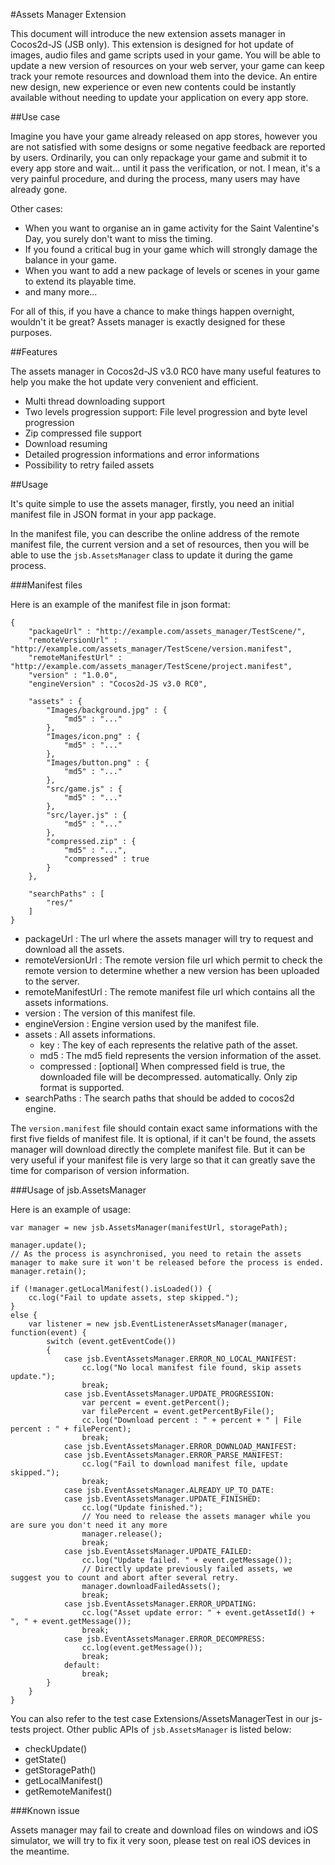 #Assets Manager Extension

This document will introduce the new extension assets manager in Cocos2d-JS (JSB only). This extension is designed for hot update of images, audio files and game scripts used in your game. You will be able to update a new version of resources on your web server, your game can keep track your remote resources and download them into the device. An entire new design, new experience or even new contents could be instantly available without needing to update your application on every app store.

##Use case

Imagine you have your game already released on app stores, however you are not satisfied with some designs or some negative feedback are reported by users. Ordinarily, you can only repackage your game and submit it to every app store and wait... until it pass the verification, or not. I mean, it's a very painful procedure, and during the process, many users may have already gone.

Other cases: 

- When you want to organise an in game activity for the Saint Valentine's Day, you surely don't want to miss the timing. 
- If you found a critical bug in your game which will strongly damage the balance in your game.
- When you want to add a new package of levels or scenes in your game to extend its playable time.
- and many more...

For all of this, if you have a chance to make things happen overnight, wouldn't it be great? Assets manager is exactly designed for these purposes.

##Features

The assets manager in Cocos2d-JS v3.0 RC0 have many useful features to help you make the hot update very convenient and efficient.

- Multi thread downloading support
- Two levels progression support: File level progression and byte level progression
- Zip compressed file support
- Download resuming
- Detailed progression informations and error informations
- Possibility to retry failed assets

##Usage

It's quite simple to use the assets manager, firstly, you need an initial manifest file in JSON format in your app package.

In the manifest file, you can describe the online address of the remote manifest file, the current version and a set of resources, then you will be able to use the `jsb.AssetsManager` class to update it during the game process. 

###Manifest files

Here is an example of the manifest file in json format:

```
{
	"packageUrl" : "http://example.com/assets_manager/TestScene/",
	"remoteVersionUrl" : "http://example.com/assets_manager/TestScene/version.manifest",
	"remoteManifestUrl" : "http://example.com/assets_manager/TestScene/project.manifest",
	"version" : "1.0.0",
	"engineVersion" : "Cocos2d-JS v3.0 RC0",

	"assets" : {
		"Images/background.jpg" : {
			"md5" : "..."
		},
		"Images/icon.png" : {
			"md5" : "..."
		},
		"Images/button.png" : {
			"md5" : "..."
		},
		"src/game.js" : {
			"md5" : "..."
		},
		"src/layer.js" : {
			"md5" : "..."
		},
		"compressed.zip" : {
			"md5" : "...",
			"compressed" : true
		}
	},
    
    "searchPaths" : [
        "res/"
    ]
}
```

- packageUrl :          The url where the assets manager will try to request and download all the assets.
- remoteVersionUrl :    The remote version file url which permit to check the remote version to determine whether a new version has been uploaded to the server.
- remoteManifestUrl :   The remote manifest file url which contains all the assets informations.
- version :             The version of this manifest file.
- engineVersion :       Engine version used by the manifest file.
- assets :              All assets informations.
    - key : The key of each represents the relative path of the asset.
    - md5 : The md5 field represents the version information of the asset.
    - compressed : [optional] When compressed field is true, the downloaded file will be decompressed. automatically. Only zip format is supported.
- searchPaths :         The search paths that should be added to cocos2d engine.

The `version.manifest` file should contain exact same informations with the first five fields of manifest file. It is optional, if it can't be found, the assets manager will download directly the complete manifest file. But it can be very useful if your manifest file is very large so that it can greatly save the time for comparison of version information.

###Usage of jsb.AssetsManager

Here is an example of usage:

```
var manager = new jsb.AssetsManager(manifestUrl, storagePath);

manager.update();
// As the process is asynchronised, you need to retain the assets manager to make sure it won't be released before the process is ended.
manager.retain();

if (!manager.getLocalManifest().isLoaded()) {
    cc.log("Fail to update assets, step skipped.");
}
else {
    var listener = new jsb.EventListenerAssetsManager(manager, function(event) {
        switch (event.getEventCode())
        {
            case jsb.EventAssetsManager.ERROR_NO_LOCAL_MANIFEST:
                cc.log("No local manifest file found, skip assets update.");
                break;
            case jsb.EventAssetsManager.UPDATE_PROGRESSION:
                var percent = event.getPercent();
                var filePercent = event.getPercentByFile();
                cc.log("Download percent : " + percent + " | File percent : " + filePercent);
                break;
            case jsb.EventAssetsManager.ERROR_DOWNLOAD_MANIFEST:
            case jsb.EventAssetsManager.ERROR_PARSE_MANIFEST:
                cc.log("Fail to download manifest file, update skipped.");
                break;
            case jsb.EventAssetsManager.ALREADY_UP_TO_DATE:
            case jsb.EventAssetsManager.UPDATE_FINISHED:
                cc.log("Update finished.");
                // You need to release the assets manager while you are sure you don't need it any more
                manager.release();
                break;
            case jsb.EventAssetsManager.UPDATE_FAILED:
                cc.log("Update failed. " + event.getMessage());
                // Directly update previously failed assets, we suggest you to count and abort after several retry.
                manager.downloadFailedAssets();
                break;
            case jsb.EventAssetsManager.ERROR_UPDATING:
                cc.log("Asset update error: " + event.getAssetId() + ", " + event.getMessage());
                break;
            case jsb.EventAssetsManager.ERROR_DECOMPRESS:
                cc.log(event.getMessage());
                break;
            default:
                break;
        }
    }
}
```

You can also refer to the test case Extensions/AssetsManagerTest in our js-tests project. Other public APIs of `jsb.AssetsManager` is listed below:

- checkUpdate()
- getState()
- getStoragePath()
- getLocalManifest()
- getRemoteManifest()

###Known issue

Assets manager may fail to create and download files on windows and iOS simulator, we will try to fix it very soon, please test on real iOS devices in the meantime.